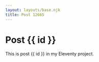 ```yaml
---
layout: layouts/base.njk
title: Post 12665
---
```


# Post {{ id }}

This is post {{ id }} in my Eleventy project.
